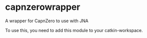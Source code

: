 # capnzerowrapper
A wrapper for CapnZero to use with JNA

To use this, you need to add this module to your catkin-workspace.
